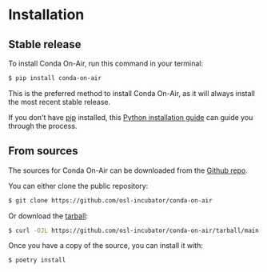 # Installation

## Stable release

To install Conda On-Air, run this command in your
terminal:

```bash
$ pip install conda-on-air
```

This is the preferred method to install Conda On-Air,
as it will always install the most recent stable release.

If you don't have [pip](https://pip.pypa.io) installed, this
[Python installation guide](http://docs.python-guide.org/en/latest/starting/installation/)
can guide you through the process.

## From sources

The sources for Conda On-Air can be downloaded from
the [Github repo](https://github.com/osl-incubator/conda-on-air).

You can either clone the public repository:

```bash
$ git clone https://github.com/osl-incubator/conda-on-air
```

Or download the
[tarball](https://github.com/osl-incubator/conda-on-air/tarball/main):

```bash
$ curl -OJL https://github.com/osl-incubator/conda-on-air/tarball/main
```

Once you have a copy of the source, you can install it with:

```bash
$ poetry install
```
